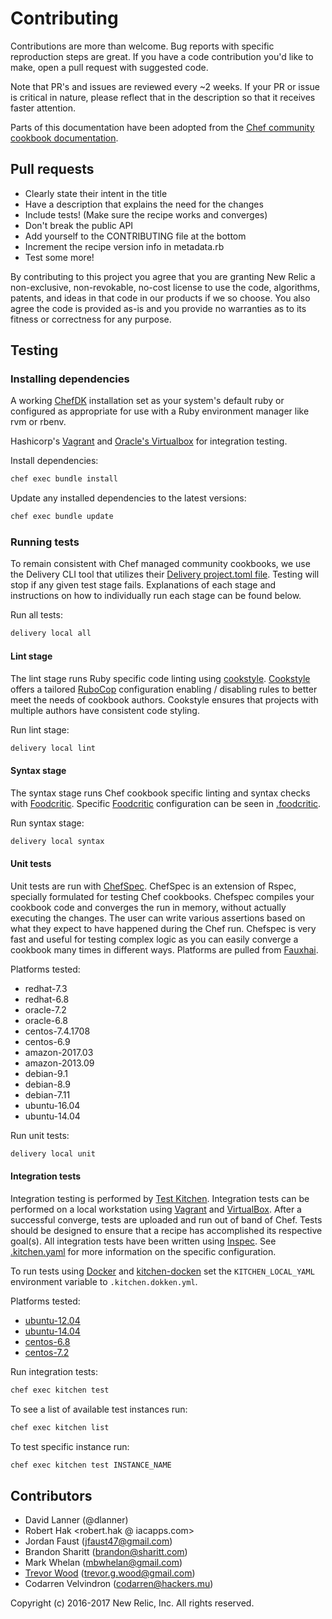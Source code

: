 # Contributing

Contributions are more than welcome.
Bug reports with specific reproduction steps are great.
If you have a code contribution you'd like to make, open a pull request with suggested code.

Note that PR's and issues are reviewed every ~2 weeks.
If your PR or issue is critical in nature, please reflect that in the description so that it receives faster attention.

Parts of this documentation have been adopted from the [Chef community cookbook documentation][8].

## Pull requests

* Clearly state their intent in the title
* Have a description that explains the need for the changes
* Include tests! (Make sure the recipe works and converges)
* Don't break the public API
* Add yourself to the CONTRIBUTING file at the bottom
* Increment the recipe version info in metadata.rb
* Test some more!

By contributing to this project you agree that you are granting New Relic a non-exclusive, non-revokable, no-cost license to use the code, algorithms, patents, and ideas in that code in our products if we so choose. You also agree the code is provided as-is and you provide no warranties as to its fitness or correctness for any purpose.

## Testing

### Installing dependencies

A working [ChefDK][19] installation set as your system's default ruby or configured as appropriate for use with a Ruby environment manager like rvm or rbenv.

Hashicorp's [Vagrant][12] and [Oracle's Virtualbox][13] for integration testing.

Install dependencies:

```sh
chef exec bundle install
```

Update any installed dependencies to the latest versions:

```sh
chef exec bundle update
```

### Running tests

To remain consistent with Chef managed community cookbooks, we use the Delivery CLI tool that utilizes their [Delivery project.toml file][20].
Testing will stop if any given test stage fails.
Explanations of each stage and instructions on how to individually run each stage can be found below.

Run all tests:

```sh
delivery local all
```

#### Lint stage

The lint stage runs Ruby specific code linting using [cookstyle][5].
[Cookstyle][5] offers a tailored [RuboCop][3] configuration enabling / disabling rules to better meet the needs of cookbook authors.
Cookstyle ensures that projects with multiple authors have consistent code styling.

Run lint stage:

```sh
delivery local lint
```

#### Syntax stage

The syntax stage runs Chef cookbook specific linting and syntax checks with [Foodcritic][4].
Specific [Foodcritic][4] configuration can be seen in [.foodcritic][6].

Run syntax stage:

```sh
delivery local syntax
```

#### Unit tests

Unit tests are run with [ChefSpec][7]. ChefSpec is an extension of Rspec, specially formulated for testing Chef cookbooks.
Chefspec compiles your cookbook code and converges the run in memory, without actually executing the changes.
The user can write various assertions based on what they expect to have happened during the Chef run.
Chefspec is very fast and useful for testing complex logic as you can easily converge a cookbook many times in different ways.
Platforms are pulled from [Fauxhai][14].

Platforms tested:

* redhat-7.3
* redhat-6.8
* oracle-7.2
* oracle-6.8
* centos-7.4.1708
* centos-6.9
* amazon-2017.03
* amazon-2013.09
* debian-9.1
* debian-8.9
* debian-7.11
* ubuntu-16.04
* ubuntu-14.04

Run unit tests:

```sh
delivery local unit
```

#### Integration tests

Integration testing is performed by [Test Kitchen][9]. Integration tests can be performed on a local workstation using [Vagrant][12] and [VirtualBox][13].
After a successful converge, tests are uploaded and run out of band of Chef.
Tests should be designed to ensure that a recipe has accomplished its respective goal(s).
All integration tests have been written using [Inspec][10].
See [.kitchen.yaml][11] for more information on the specific configuration.

To run tests using [Docker][21] and [kitchen-docken][22] set the `KITCHEN_LOCAL_YAML` environment variable to `.kitchen.dokken.yml`.

Platforms tested:

* [ubuntu-12.04][15]
* [ubuntu-14.04][16]
* [centos-6.8][17]
* [centos-7.2][18]

Run integration tests:

```sh
chef exec kitchen test
```

To see a list of available test instances run:

```sh
chef exec kitchen list
```

To test specific instance run:

```sh
chef exec kitchen test INSTANCE_NAME
```

## Contributors

* David Lanner (@dlanner)
* Robert Hak <robert.hak @ iacapps.com>
* Jordan Faust (jfaust47@gmail.com)
* Brandon Sharitt (brandon@sharitt.com)
* Mark Whelan (mbwhelan@gmail.com)
* [Trevor Wood][1] ([trevor.g.wood@gmail.com][2])
* Codarren Velvindron (codarren@hackers.mu)

Copyright (c) 2016-2017 New Relic, Inc. All rights reserved.

[1]:  https://github.com/taharah
[2]:  mailto:trevor.g.wood@gmail.com
[3]:  https://github.com/bbatsov/rubocop
[4]:  https://github.com/foodcritic/foodcritic
[5]:  https://github.com/chef/cookstyle
[6]:  .foodcritic
[7]:  https://github.com/chefspec/chefspec
[8]:  https://github.com/chef-cookbooks/community_cookbook_documentation
[9]:  https://github.com/test-kitchen/test-kitchen
[10]:  https://www.inspec.io/
[11]:  .kitchen.yml
[12]:  https://www.vagrantup.com/
[13]:  https://www.virtualbox.org/
[14]:  https://github.com/chefspec/fauxhai/blob/master/PLATFORMS.md
[15]:  https://app.vagrantup.com/bento/boxes/ubuntu-12.04
[16]:  https://app.vagrantup.com/bento/boxes/ubuntu-14.04
[17]:  https://app.vagrantup.com/bento/boxes/centos-6.8
[18]:  https://app.vagrantup.com/bento/boxes/centos-7.2
[19]:  https://downloads.chef.io/chef-dk/
[20]:  https://github.com/chef-cookbooks/community_cookbook_tools/blob/master/delivery/project.toml
[21]:  https://www.docker.com/
[22]:  https://github.com/someara/kitchen-dokken
